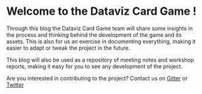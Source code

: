 # Welcome to the Dataviz Card Game !

Through this blog the Dataviz Card Game team will share some insights in the process and thinking behind the development of the game and its assets. This is also for us an exercise in documenting everything, making it easier to adapt or tweak the project in the future.

This blog will also be used as a repository of meeting notes and workshop reports, making it easy for you to see any development of the project. 

Are you interested in contributing to the project? Contact us on [Gitter](https://gitter.im/ecoledesdonnees/dataviz-card-game) or [Twitter](https://twitter.com/ecoledesdonnees)